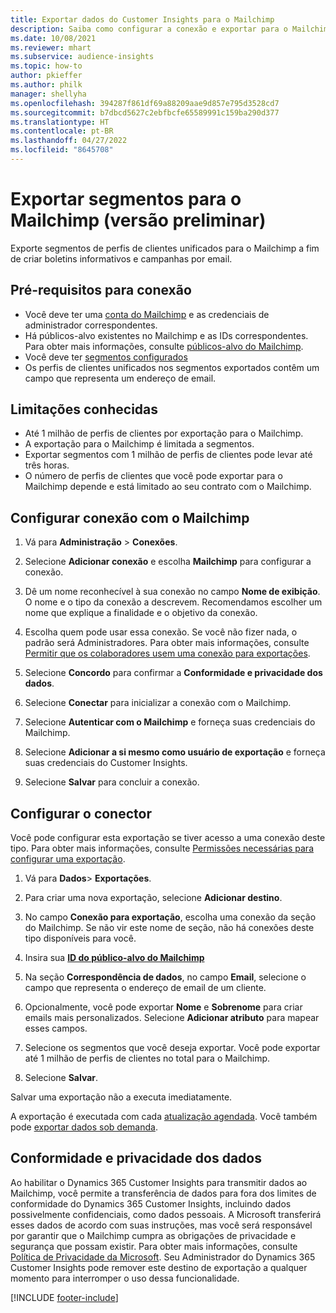 ```yaml
---
title: Exportar dados do Customer Insights para o Mailchimp
description: Saiba como configurar a conexão e exportar para o Mailchimp.
ms.date: 10/08/2021
ms.reviewer: mhart
ms.subservice: audience-insights
ms.topic: how-to
author: pkieffer
ms.author: philk
manager: shellyha
ms.openlocfilehash: 394287f861df69a88209aae9d857e795d3528cd7
ms.sourcegitcommit: b7dbcd5627c2ebfbcfe65589991c159ba290d377
ms.translationtype: HT
ms.contentlocale: pt-BR
ms.lasthandoff: 04/27/2022
ms.locfileid: "8645708"
---
```

# <a name="export-segments-to-mailchimp-preview"></a>Exportar segmentos para o Mailchimp (versão preliminar)

Exporte segmentos de perfis de clientes unificados para o Mailchimp a fim de criar boletins informativos e campanhas por email.

## <a name="prerequisites-for-connection"></a>Pré-requisitos para conexão

-   Você deve ter uma [conta do Mailchimp](https://mailchimp.com/) e as credenciais de administrador correspondentes.
-   Há públicos-alvo existentes no Mailchimp e as IDs correspondentes. Para obter mais informações, consulte [públicos-alvo do Mailchimp](https://mailchimp.com/help/create-audience/).
-   Você deve ter [segmentos configurados](segments.md)
-   Os perfis de clientes unificados nos segmentos exportados contêm um campo que representa um endereço de email.

## <a name="known-limitations"></a>Limitações conhecidas

- Até 1 milhão de perfis de clientes por exportação para o Mailchimp.
- A exportação para o Mailchimp é limitada a segmentos.
- Exportar segmentos com 1 milhão de perfis de clientes pode levar até três horas. 
- O número de perfis de clientes que você pode exportar para o Mailchimp depende e está limitado ao seu contrato com o Mailchimp.

## <a name="set-up-connection-to-mailchimp"></a>Configurar conexão com o Mailchimp

1. Vá para **Administração** > **Conexões**.

1. Selecione **Adicionar conexão** e escolha **Mailchimp** para configurar a conexão.

1. Dê um nome reconhecível à sua conexão no campo **Nome de exibição**. O nome e o tipo da conexão a descrevem. Recomendamos escolher um nome que explique a finalidade e o objetivo da conexão.

1. Escolha quem pode usar essa conexão. Se você não fizer nada, o padrão será Administradores. Para obter mais informações, consulte [Permitir que os colaboradores usem uma conexão para exportações](connections.md#allow-contributors-to-use-a-connection-for-exports).

1. Selecione **Concordo** para confirmar a **Conformidade e privacidade dos dados**.

1. Selecione **Conectar** para inicializar a conexão com o Mailchimp.

1. Selecione **Autenticar com o Mailchimp** e forneça suas credenciais do Mailchimp.

1. Selecione **Adicionar a si mesmo como usuário de exportação** e forneça suas credenciais do Customer Insights.

1. Selecione **Salvar** para concluir a conexão. 

## <a name="configure-the-connector"></a>Configurar o conector

Você pode configurar esta exportação se tiver acesso a uma conexão deste tipo. Para obter mais informações, consulte [Permissões necessárias para configurar uma exportação](export-destinations.md#set-up-a-new-export).

1. Vá para **Dados**> **Exportações**.

1. Para criar uma nova exportação, selecione **Adicionar destino**.

1. No campo **Conexão para exportação**, escolha uma conexão da seção do Mailchimp. Se não vir este nome de seção, não há conexões deste tipo disponíveis para você.

1. Insira sua **[ID do público-alvo do Mailchimp](https://mailchimp.com/help/find-audience-id/)**

1. Na seção **Correspondência de dados**, no campo **Email**, selecione o campo que representa o endereço de email de um cliente. 

1. Opcionalmente, você pode exportar **Nome** e **Sobrenome** para criar emails mais personalizados. Selecione **Adicionar atributo** para mapear esses campos.

1. Selecione os segmentos que você deseja exportar. Você pode exportar até 1 milhão de perfis de clientes no total para o Mailchimp.

1. Selecione **Salvar**.

Salvar uma exportação não a executa imediatamente.

A exportação é executada com cada [atualização agendada](system.md#schedule-tab). Você também pode [exportar dados sob demanda](export-destinations.md#run-exports-on-demand). 

## <a name="data-privacy-and-compliance"></a>Conformidade e privacidade dos dados

Ao habilitar o Dynamics 365 Customer Insights para transmitir dados ao Mailchimp, você permite a transferência de dados para fora dos limites de conformidade do Dynamics 365 Customer Insights, incluindo dados possivelmente confidenciais, como dados pessoais. A Microsoft transferirá esses dados de acordo com suas instruções, mas você será responsável por garantir que o Mailchimp cumpra as obrigações de privacidade e segurança que possam existir. Para obter mais informações, consulte [Política de Privacidade da Microsoft](https://go.microsoft.com/fwlink/?linkid=396732).
Seu Administrador do Dynamics 365 Customer Insights pode remover este destino de exportação a qualquer momento para interromper o uso dessa funcionalidade.

[!INCLUDE [footer-include](includes/footer-banner.md)]
